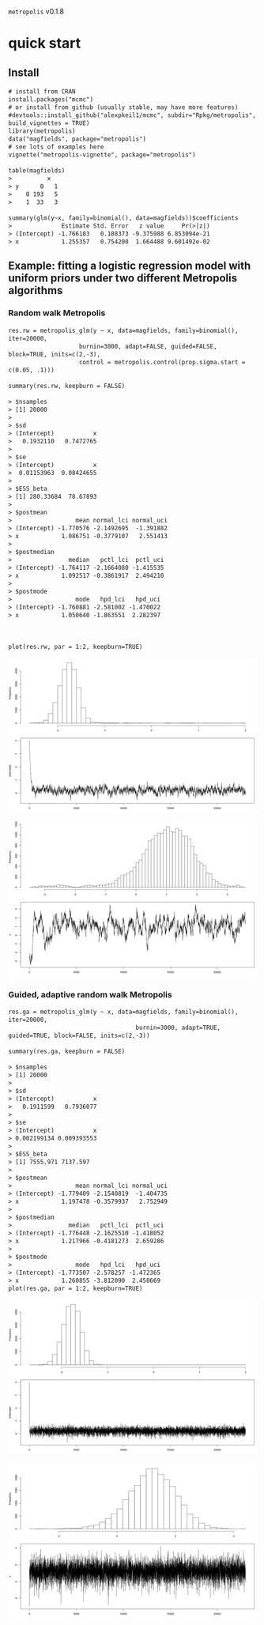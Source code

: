 `metropolis` v0.1.8


# quick start

## Install
    # install from CRAN
    install.packages("mcmc")
    # or install from github (usually stable, may have more features)
    #devtools::install_github("alexpkeil1/mcmc", subdir="Rpkg/metropolis", build_vignettes = TRUE)
    library(metropolis)
    data("magfields", package="metropolis")
    # see lots of examples here
    vignette("metropolis-vignette", package="metropolis")

    table(magfields)
    >          x
    > y      0   1
    >    0 193   5
    >    1  33   3

    summary(glm(y~x, family=binomial(), data=magfields))$coefficients
    >              Estimate Std. Error   z value     Pr(>|z|)
    > (Intercept) -1.766183   0.188373 -9.375988 6.853094e-21
    > x            1.255357   0.754200  1.664488 9.601492e-02
  
## Example: fitting a logistic regression model with uniform priors under two different Metropolis algorithms

### Random walk Metropolis
    res.rw = metropolis_glm(y ~ x, data=magfields, family=binomial(), iter=20000, 
                        burnin=3000, adapt=FALSE, guided=FALSE, block=TRUE, inits=c(2,-3), 
                        control = metropolis.control(prop.sigma.start = c(0.05, .1)))
    
    summary(res.rw, keepburn = FALSE)
    
    > $nsamples
    > [1] 20000
    > 
    > $sd
    > (Intercept)           x 
    >   0.1932110   0.7472765 
    > 
    > $se
    > (Intercept)           x 
    >  0.01153963  0.08424655 
    > 
    > $ESS_beta
    > [1] 280.33684  78.67893
    > 
    > $postmean
    >                  mean normal_lci normal_uci
    > (Intercept) -1.770576 -2.1492695  -1.391882
    > x            1.086751 -0.3779107   2.551413
    > 
    > $postmedian
    >                median   pctl_lci  pctl_uci
    > (Intercept) -1.764117 -2.1664080 -1.415535
    > x            1.092517 -0.3861917  2.494210
    > 
    > $postmode
    >                  mode   hpd_lci   hpd_uci
    > (Intercept) -1.760881 -2.581002 -1.470022
    > x            1.050640 -1.863551  2.282397
    

    
    plot(res.rw, par = 1:2, keepburn=TRUE)

![RW1](fig/random_walkb0.png)

![RW2](fig/random_walkb1.png)

### Guided, adaptive random walk Metropolis
    res.ga = metropolis_glm(y ~ x, data=magfields, family=binomial(), iter=20000, 
                                        burnin=3000, adapt=TRUE, guided=TRUE, block=FALSE, inits=c(2,-3))
    
    summary(res.ga, keepburn = FALSE)
    
    > $nsamples
    > [1] 20000
    > 
    > $sd
    > (Intercept)           x 
    >   0.1911599   0.7936077 
    > 
    > $se
    > (Intercept)           x 
    > 0.002199134 0.009393553 
    > 
    > $ESS_beta
    > [1] 7555.971 7137.597
    > 
    > $postmean
    >                  mean normal_lci normal_uci
    > (Intercept) -1.779409 -2.1540819  -1.404735
    > x            1.197478 -0.3579937   2.752949
    > 
    > $postmedian
    >                median   pctl_lci  pctl_uci
    > (Intercept) -1.776448 -2.1625510 -1.418052
    > x            1.217966 -0.4181273  2.659286
    > 
    > $postmode
    >                  mode   hpd_lci   hpd_uci
    > (Intercept) -1.773507 -2.578257 -1.472365
    > x            1.260855 -3.812090  2.458669
    plot(res.ga, par = 1:2, keepburn=TRUE)

![AG1](fig/adaptive_guidedb0.png)

![AG2](fig/adaptive_guidedb1.png)
